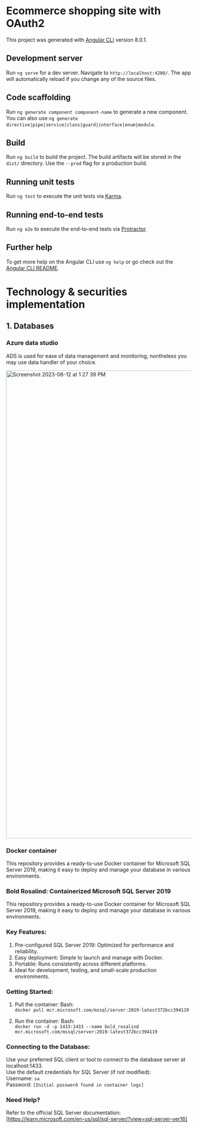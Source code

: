 # Ecommerce shopping site with OAuth2

This project was generated with [Angular CLI](https://github.com/angular/angular-cli) version 8.0.1.

## Development server

Run `ng serve` for a dev server. Navigate to `http://localhost:4200/`. The app will automatically reload if you change any of the source files.

## Code scaffolding

Run `ng generate component component-name` to generate a new component. You can also use `ng generate directive|pipe|service|class|guard|interface|enum|module`.

## Build

Run `ng build` to build the project. The build artifacts will be stored in the `dist/` directory. Use the `--prod` flag for a production build.

## Running unit tests

Run `ng test` to execute the unit tests via [Karma](https://karma-runner.github.io).

## Running end-to-end tests

Run `ng e2e` to execute the end-to-end tests via [Protractor](http://www.protractortest.org/).

## Further help

To get more help on the Angular CLI use `ng help` or go check out the [Angular CLI README](https://github.com/angular/angular-cli/blob/master/README.md).


# Technology & securities implementation 


## 1. Databases

### Azure data studio
ADS is used for ease of data management and monitoring, nontheless you may use data handler of your choice.<br>

<img width="1267" alt="Screenshot 2023-06-12 at 1 27 39 PM" src="https://github.com/Naaxstar/FYP_Project_Ecommerce_site/assets/117069737/db9b79c2-d0e4-45ba-850f-535daf270bb7">

### Docker container
This repository provides a ready-to-use Docker container for Microsoft SQL Server 2019, making it easy to deploy and manage your database in various environments. <br>

### Bold Rosalind: Containerized Microsoft SQL Server 2019

 This repository provides a ready-to-use Docker container for Microsoft SQL Server 2019, making it easy to deploy and manage your database in various environments.

### Key Features:

1. Pre-configured SQL Server 2019: Optimized for performance and reliability.<br>
2. Easy deployment: Simple to launch and manage with Docker.<br>
3. Portable: Runs consistently across different platforms.<br>
4. Ideal for development, testing, and small-scale production environments.

### Getting Started:

1. Pull the container:
Bash:<br>
`docker pull mcr.microsoft.com/mssql/server:2019-latest372bcc394119`

2. Run the container:
Bash:<br>
`docker run -d -p 1433:1433 --name bold_rosalind mcr.microsoft.com/mssql/server:2019-latest372bcc394119`

### Connecting to the Database:

Use your preferred SQL client or tool to connect to the database server at localhost:1433.<br>
Use the default credentials for SQL Server (if not modified):<br>
Username: `sa`<br>
Password: `[Initial password found in container logs]`

### Need Help?

Refer to the official SQL Server documentation: [https://learn.microsoft.com/en-us/sql/sql-server/?view=sql-server-ver16]

